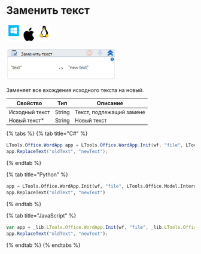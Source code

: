 # Заменить текст

![](<../../../.gitbook/assets/image (100) (1) (1) (1) (2) (18).png>)

![](<../../../.gitbook/assets/image (128).png>)

Заменяет все вхождения исходного текста на новый.

| Свойство       | Тип    | Описание                 |
| -------------- | ------ | ------------------------ |
| Исходный текст | String | Текст, подлежащий замене |
| Новый текст\*  | String | Новый текст              |

{% tabs %}
{% tab title="C#" %}
```csharp
LTools.Office.WordApp app = LTools.Office.WordApp.Init(wf, "file", LTools.Office.Model.InteropTypes.DX);
app.ReplaceText("oldText", "newText");
```
{% endtab %}

{% tab title="Python" %}
```python
app = LTools.Office.WordApp.Init(wf, "file", LTools.Office.Model.InteropTypes.DX)
app.ReplaceText("oldText", "newText")
```
{% endtab %}

{% tab title="JavaScript" %}
```javascript
var app = _lib.LTools.Office.WordApp.Init(wf, "file", _lib.LTools.Office.Model.InteropTypes.DX);
app.ReplaceText("oldText", "newText");
```
{% endtab %}
{% endtabs %}
